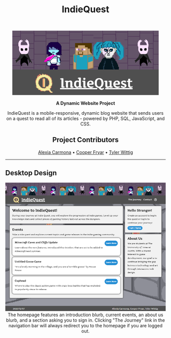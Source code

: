 <!-- Page Title -->
<h1 align="center">IndieQuest</h1><br>

<!-- Title Image -->
<p align="center">
  <img border="0" alt="IndieQuest - Title Card" src="/readme-files/title-card.png">
</p>

<!-- Project Description -->
<p align="center">
  <b>A Dynamic Website Project</b>
</p>

<p align="center">
  IndieQuest is a mobile-responsive, dynamic blog website that sends users on a quest to read all of its articles - powered by PHP, SQL, JavaScript, and CSS.
</p>

<!-- Contributors -->
<h2 align="center">Project Contributors</h2>
<p align="center">
 <a href="https://www.lexc-draws.com/">Alexia Carmona</a> • 
 <a href="https://github.com/CooperFryar">Cooper Fryar</a> • 
 <a href="https://twit96.github.io/">Tyler Wittig</a>
</p>

<hr>

## Desktop Design
<p align="center">
  <img alt="Full Home Logged Out" src="/readme-files/full-home-loggedout.png">
  <br />
  The homepage features an introduction blurb, current events, an about us blurb, 
  and a section asking you to sign in. Clicking "The Journey" link in the navigation bar
  will always redirect you to the homepage if you are logged out.
</p>

